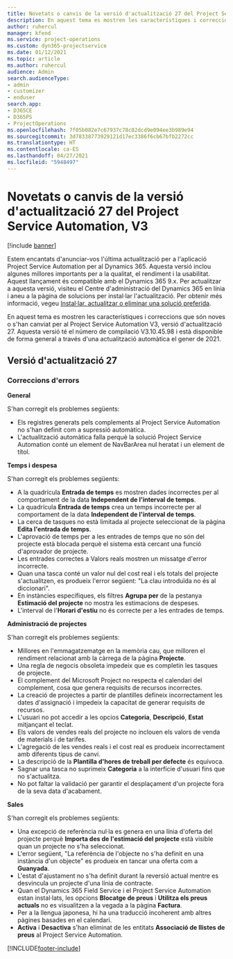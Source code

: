 ```yaml
---
title: Novetats o canvis de la versió d'actualització 27 del Project Service Automation, V3
description: En aquest tema es mostren les característiques i correccions disponibles al Project Service Automation V3, versió d'actualització 27.
author: ruhercul
manager: kfend
ms.service: project-operations
ms.custom: dyn365-projectservice
ms.date: 01/12/2021
ms.topic: article
ms.author: ruhercul
audience: Admin
search.audienceType:
- admin
- customizer
- enduser
search.app:
- D365CE
- D365PS
- ProjectOperations
ms.openlocfilehash: 7f05b082e7c67937c78c82dcd9e094ee3b989e94
ms.sourcegitcommit: 3d78338773929121d17ec3386f6cb67bfb2272cc
ms.translationtype: HT
ms.contentlocale: ca-ES
ms.lasthandoff: 04/27/2021
ms.locfileid: "5948497"
---
```

# <a name="whats-new-or-changed-in-project-service-automation-update-release-27-v3"></a>Novetats o canvis de la versió d'actualització 27 del Project Service Automation, V3

[!include [banner](../includes/psa-now-project-operations.md)]

Estem encantats d'anunciar-vos l'última actualització per a l'aplicació Project Service Automation per al Dynamics 365. Aquesta versió inclou algunes millores importants per a la qualitat, el rendiment i la usabilitat. Aquest llançament és compatible amb el Dynamics 365 9.x. Per actualitzar a aquesta versió, visiteu el Centre d'administració del Dynamics 365 en línia i aneu a la pàgina de solucions per instal·lar l'actualització. Per obtenir més informació, vegeu [Instal·lar, actualitzar o eliminar una solució preferida](/power-platform/admin/install-remove-preferred-solution).

En aquest tema es mostren les característiques i correccions que són noves o s'han canviat per al Project Service Automation V3, versió d'actualització 27. Aquesta versió té el número de compilació V3.10.45.98 i està disponible de forma general a través d'una actualització automàtica el gener de 2021.

## <a name="update-release-27"></a>Versió d'actualització 27

### <a name="bug-fixes"></a>Correccions d'errors

**General**

S'han corregit els problemes següents:

- Els registres generats pels complements al Project Service Automation no s'han definit com a supressió automàtica.
- L'actualització automàtica falla perquè la solució Project Service Automation conté un element de NavBarArea nul heratat i un element de títol.

**Temps i despesa**

S'han corregit els problemes següents:

- A la quadrícula **Entrada de temps** es mostren dades incorrectes per al comportament de la data **Independent de l'interval de temps**.
- La quadrícula **Entrada de temps** crea un temps incorrecte per al comportament de la data **Independent de l'interval de temps**.
- La cerca de tasques no està limitada al projecte seleccionat de la pàgina **Edita l'entrada de temps**.
- L'aprovació de temps per a les entrades de temps que no són del projecte està blocada perquè el sistema està cercant una funció d'aprovador de projecte.
- Les entrades correctes a Valors reals mostren un missatge d'error incorrecte.
- Quan una tasca conté un valor nul del cost real i els totals del projecte s'actualitzen, es produeix l'error següent: "La clau introduïda no és al diccionari".
- En instàncies específiques, els filtres **Agrupa per** de la pestanya **Estimació del projecte** no mostra les estimacions de despeses.
- L'interval de l'**Horari d'estiu** no és correcte per a les entrades de temps.

**Administració de projectes**

S'han corregit els problemes següents:

- Millores en l'emmagatzematge en la memòria cau, que milloren el rendiment relacionat amb la càrrega de la pàgina **Projecte**.
- Una regla de negocis obsoleta impedeix que es completin les tasques de projecte.
- El complement del Microsoft Project no respecta el calendari del complement, cosa que genera requisits de recursos incorrectes.
- La creació de projectes a partir de plantilles defineix incorrectament les dates d'assignació i impedeix la capacitat de generar requisits de recursos.
- L'usuari no pot accedir a les opcios **Categoria**, **Descripció**, **Estat** mitjançant el teclat.
- Els valors de vendes reals del projecte no inclouen els valors de venda de materials i de tarifes.
- L'agregació de les vendes reals i el cost real es produeix incorrectament amb diferents tipus de canvi.
- La descripció de la **Plantilla d'hores de treball per defecte** és equívoca.
- Sagnar una tasca no suprimeix **Categoria** a la interfície d'usuari fins que no s'actualitza.
- No pot faltar la validació per garantir el desplaçament d'un projecte fora de la seva data d'acabament.

**Sales**

S'han corregit els problemes següents:

- Una excepció de referència nul·la es genera en una línia d'oferta del projecte perquè **Importa des de l'estimació del projecte** està visible quan un projecte no s'ha seleccionat.
- L'error següent, "La referència de l'objecte no s'ha definit en una instància d'un objecte" es produeix en tancar una oferta com a **Guanyada**.
- L'estat d'ajustament no s'ha definit durant la reversió actual mentre es desvincula un projecte d'una línia de contracte.
- Quan el Dynamics 365 Field Service i el Project Service Automation estan instal·lats, les opcions **Blocatge de preus** i **Utilitza els preus actuals** no es visualitzen a la vegada a la pàgina **Factura**.
- Per a la llengua japonesa, hi ha una traducció incoherent amb altres pàgines basades en el calendari.
- **Activa** i **Desactiva** s'han eliminat de les entitats **Associació de llistes de preus** al Project Service Automation.


[!INCLUDE[footer-include](../includes/footer-banner.md)]